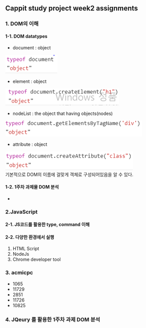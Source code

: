 ## Cappit study project week2 assignments


### 1. DOM의 이해     

#### 1-1. DOM datatypes    
   - document : object  
   
   ![document datatype](./2week/document&#32;datatype.PNG)
     
   - element : object  
   
   ![element datatype](./2week/element&#32;datatype.PNG)
   - nodeList :  the object that having objects(nodes)  
   
   ![nodeList datatype](./2week/nodelist&#32;datatype.PNG)
   - attribute : object  
   
   ![attribute datatype](./2week/attribute&#32;datatype.PNG)  
   기본적으로 DOM의 이름에 걸맞게 객체로 구성되어있음을 알 수 있다.
 
#### 1-2. 1주차 과제물 DOM 분석  
   -
### 2.JavaScript

#### 2-1. JS코드를 활용한 type, command 이해

#### 2-2. 다양한 환경에서 실행
  1. HTML Script
  2. NodeJs
  3. Chrome developer tool

### 3. acmicpc
  - 1065
  - 11729
  - 2851
  - 11726
  - 10825

### 4. JQeury 를 활용한 1주차 과제 DOM 분석
